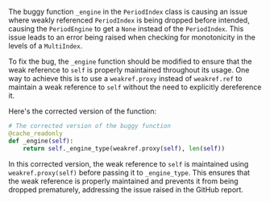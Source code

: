 The buggy function `_engine` in the `PeriodIndex` class is causing an issue where weakly referenced `PeriodIndex` is being dropped before intended, causing the `PeriodEngine` to get a `None` instead of the `PeriodIndex`. This issue leads to an error being raised when checking for monotonicity in the levels of a `MultiIndex`.

To fix the bug, the `_engine` function should be modified to ensure that the weak reference to `self` is properly maintained throughout its usage. One way to achieve this is to use a `weakref.proxy` instead of `weakref.ref` to maintain a weak reference to `self` without the need to explicitly dereference it.

Here's the corrected version of the function:

```python
# The corrected version of the buggy function
@cache_readonly
def _engine(self):
    return self._engine_type(weakref.proxy(self), len(self))
```

In this corrected version, the weak reference to `self` is maintained using `weakref.proxy(self)` before passing it to `_engine_type`. This ensures that the weak reference is properly maintained and prevents it from being dropped prematurely, addressing the issue raised in the GitHub report.